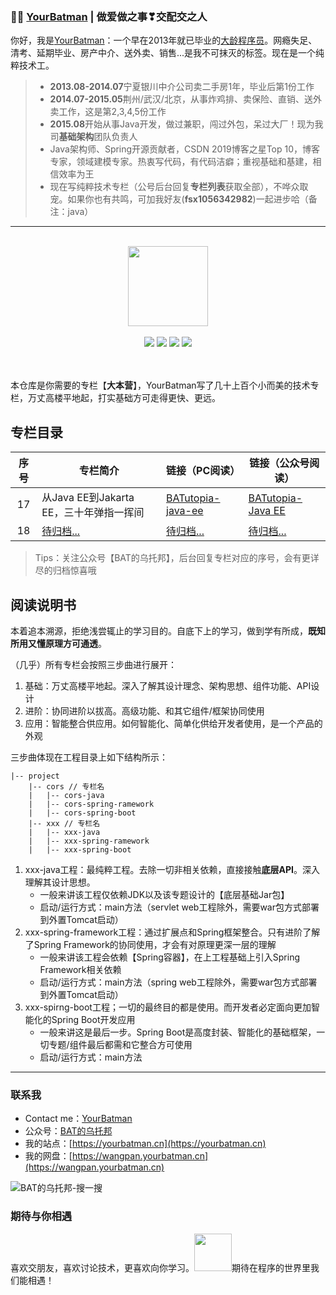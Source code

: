 ###  :man_technologist:  [YourBatman](https://yourbatman.cn) | 做爱做之事❣交配交之人
你好，我是[YourBatman](https://yourbatman.cn/about)：一个早在2013年就已毕业的[大龄程序员](https://mp.weixin.qq.com/s/PGIFtpI7aZaxY7es0F6C6Q)。网瘾失足、清考、延期毕业、房产中介、送外卖、销售...是我不可抹灭的标签。现在是一个纯粹技术工。
> - **2013.08-2014.07**宁夏银川中介公司卖二手房1年，毕业后第1份工作
> - **2014.07-2015.05**荆州/武汉/北京，从事炸鸡排、卖保险、直销、送外卖工作，这是第2,3,4,5份工作
> - **2015.08**开始从事Java开发，做过兼职，闯过外包，呆过大厂！现为我司**基础架构**团队负责人
> - Java架构师、Spring开源贡献者，CSDN 2019博客之星Top 10，博客专家，领域建模专家。热衷写代码，有代码洁癖；重视基础和基建，相信效率为王
> - 现在写纯粹技术专栏（公号后台回复**专栏列表**获取全部），不哗众取宠。如果你也有共鸣，可加我好友(**fsx1056342982**)一起进步哈（备注：java）

---

<br/>
<div align="center">
    <a href="https://yourbatman.cn" style="text-decoration:none"><img src="https://cdn.jsdelivr.net/gh/yourbatman/cdn/blog/books/image/book_logo.png" width="128px"></a>
</div>
<br/>

<div align="center">
<a href="https://github.com/yourbatman/tech-column-learning"><img src="https://badgen.net/github/stars/spring-projects/spring-framework?icon=github&color=4ab8a1"></a>
<a href="https://github.com/yourbatman/tech-column-learning"><img src="https://badgen.net/github/forks/spring-projects/spring-framework?icon=github&color=4ab8a1"></a>
<a href="https://yourbatman.cn/columns" target="_blank"><img src="https://bugstack.cn/assets/images/onlinebook.svg"></a>
<a href="https://bugstack.cn/assets/images/qrcode.png?x-oss-process=style/may"><img src="https://cdn.jsdelivr.net/gh/yourbatman/cdn/blog/svg/wechat_public_BATutopia.svg"></a>
</div>
<br/>
<br/>

本仓库是你需要的专栏【**大本营**】，YourBatman写了几十上百个小而美的技术专栏，万丈高楼平地起，打实基础方可走得更快、更远。

## 专栏目录
| 序号 | 专栏简介                                     |                 链接（PC阅读）                    |                 链接（公众号阅读）                    |
| :--: | --------------------------------------------- | --------------------------------------------- | --------------------------------------------- |
| 17 | 从Java EE到Jakarta EE，三十年弹指一挥间 | [BATutopia-java-ee](https://github.com/yourbatman/BATutopia-java-ee) | [BATutopia-Java EE](https://mp.weixin.qq.com/mp/appmsgalbum?__biz=MzI0MTUwOTgyOQ==&action=getalbum&album_id=1940957171895058444#wechat_redirect) |
| 18 | [待归档...]() | [待归档...]()| [待归档...]() |


> Tips：关注公众号【BAT的乌托邦】，后台回复专栏对应的序号，会有更详尽的归档惊喜哦

## 阅读说明书
本着追本溯源，拒绝浅尝辄止的学习目的。自底下上的学习，做到学有所成，**既知所用又懂原理方可通透**。

（几乎）所有专栏会按照三步曲进行展开：
1. 基础：万丈高楼平地起。深入了解其设计理念、架构思想、组件功能、API设计
2. 进阶：协同进阶以拔高。高级功能、和其它组件/框架协同使用
3. 应用：智能整合供应用。如何智能化、简单化供给开发者使用，是一个产品的外观

三步曲体现在工程目录上如下结构所示：
```
|-- project
    |-- cors // 专栏名
    |   |-- cors-java
    |   |-- cors-spring-ramework
    |   |-- cors-spring-boot
    |-- xxx // 专栏名
    |   |-- xxx-java
    |   |-- xxx-spring-ramework
    |   |-- xxx-spring-boot
```
1. xxx-java工程：最纯粹工程。去除一切非相关依赖，直接接触**底层API**。深入理解其设计思想。
   - 一般来讲该工程仅依赖JDK以及该专题设计的【底层基础Jar包】
   - 启动/运行方式：main方法（servlet web工程除外，需要war包方式部署到外置Tomcat启动） 
2. xxx-spring-framework工程：通过扩展点和Spring框架整合。只有进阶了解了Spring Framework的协同使用，才会有对原理更深一层的理解
   - 一般来讲该工程会依赖【Spring容器】，在上工程基础上引入Spring Framework相关依赖
   - 启动/运行方式：main方法（spring web工程除外，需要war包方式部署到外置Tomcat启动） 
3. xxx-spirng-boot工程；一切的最终目的都是使用。而开发者必定面向更加智能化的Spring Boot开发应用
    - 一般来讲这是最后一步。Spring Boot是高度封装、智能化的基础框架，一切专题/组件最后都需和它整合方可使用
    - 启动/运行方式：main方法

---

### 联系我
- Contact me：[YourBatman](https://yourbatman.cn)
- 公众号：[BAT的乌托邦](https://yourbatman.cn/image/BAT-utopia-12cm.png)
- 我的站点：[https://yourbatman.cn](https://yourbatman.cn)
- 我的网盘：[https://wangpan.yourbatman.cn](https://wangpan.yourbatman.cn)

![BAT的乌托邦-搜一搜](https://img-blog.csdnimg.cn/20200511100304554.png)

### 期待与你相遇
喜欢交朋友，喜欢讨论技术，更喜欢向你学习。<img src="https://media.giphy.com/media/LnQjpWaON8nhr21vNW/giphy.gif" width="60">期待在程序的世界里我们能相遇！
